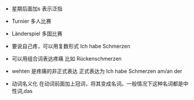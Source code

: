 - 星期后面加s 表示泛指

- Turnier 多人比赛
- Länderspiel 多国比赛

- 要说自己疼，可以用复数形式 Ich habe Schmerzen
- 可以用组合词表达疼痛 比如 Rückenschmerzen
- wehten 是疼痛的非正式表达 正式表达为 Ich habe Schmerzen am/an der

- 动词名义化 在动词前面加上冠词，将其变成名词。一般情况下这种名词都是中性词,das